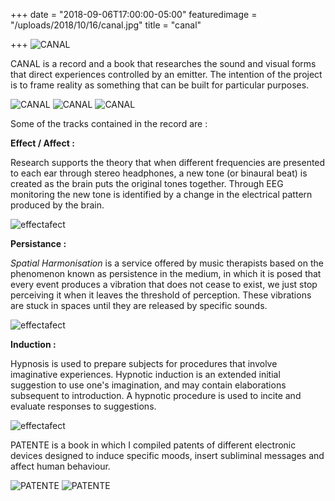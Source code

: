 +++
date = "2018-09-06T17:00:00-05:00"
featuredimage = "/uploads/2018/10/16/canal.jpg"
title = "canal"

+++
<img class="full" src="/uploads/2018/10/16/canal.jpg" alt="CANAL">

CANAL is a record and a book that researches the sound and visual forms that direct experiences controlled by an emitter. The intention of the project is to frame reality as something that can be built for particular purposes.

<img class="full" src="/uploads/2018/10/16/disco_1.jpg" alt="CANAL">

<img class="full" src="/uploads/2018/10/16/disco_2.jpg" alt="CANAL">

<img class="full" src="/uploads/2018/10/16/disco_3.jpg" alt="CANAL">

Some of the tracks contained in the record are :

**Effect / Affect :**

Research supports the theory that when different frequencies are presented to each ear through stereo headphones, a new tone (or binaural beat) is created as the brain puts the original tones together. Through EEG monitoring the new tone is identified by a change in the electrical pattern produced by the brain.

<img class="full" src="/uploads/2018/10/16/effectafect.jpg" alt="effectafect">

**Persistance :**

_Spatial Harmonisation_ is a service offered by music therapists based on the phenomenon known as persistence in the medium, in which it is posed that every event produces a vibration that does not cease to exist, we just stop perceiving it when it leaves the threshold of perception. These vibrations are stuck in spaces until they are released by specific sounds.

<img class="full" src="/uploads/2018/10/16/persistance.jpg" alt="effectafect">

**Induction :**

Hypnosis is used to prepare subjects for procedures that involve imaginative experiences. Hypnotic induction is an extended initial suggestion to use one's imagination, and may contain elaborations subsequent to introduction. A hypnotic procedure is used to incite and evaluate responses to suggestions.

<img class="full" src="/uploads/2018/10/16/effectafect.jpg" alt="effectafect">

PATENTE is a book in which I compiled patents of different electronic devices designed to induce specific moods, insert subliminal messages and affect human behaviour.

<img class="full" src="/uploads/2018/10/16/libro_1.jpg" alt="PATENTE">

<img class="full" src="/uploads/2018/10/16/libro_2.jpg" alt="PATENTE">
